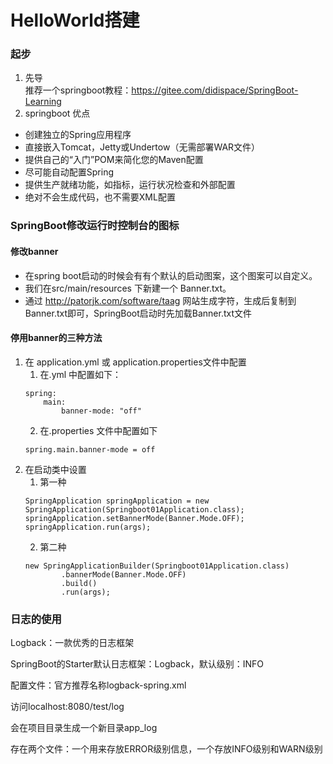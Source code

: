 # HelloWorld搭建
### 起步
1. 先导
<br/>推荐一个springboot教程：https://gitee.com/didispace/SpringBoot-Learning
2. springboot 优点
* 创建独立的Spring应用程序
* 直接嵌入Tomcat，Jetty或Undertow（无需部署WAR文件）
* 提供自己的“入门”POM来简化您的Maven配置
* 尽可能自动配置Spring
* 提供生产就绪功能，如指标，运行状况检查和外部配置
* 绝对不会生成代码，也不需要XML配置

### SpringBoot修改运行时控制台的图标
#### 修改banner
- 在spring boot启动的时候会有有个默认的启动图案，这个图案可以自定义。
- 我们在src/main/resources 下新建一个 Banner.txt。
- 通过 http://patorjk.com/software/taag 网站生成字符，生成后复制到Banner.txt即可，SpringBoot启动时先加载Banner.txt文件

#### 停用banner的三种方法
1. 在 application.yml 或 application.properties文件中配置
    1. 在.yml 中配置如下：
    ```
    spring:
        main:
            banner-mode: "off"
    ```
    2. 在.properties 文件中配置如下
    ```
    spring.main.banner-mode = off
    ```
2. 在启动类中设置
    1. 第一种
    ```
    SpringApplication springApplication = new SpringApplication(Springboot01Application.class);
    springApplication.setBannerMode(Banner.Mode.OFF);
    springApplication.run(args);
    ```
    2. 第二种
    ```
    new SpringApplicationBuilder(Springboot01Application.class)
            .bannerMode(Banner.Mode.OFF)
            .build()
            .run(args);
    ```
    
### 日志的使用
    
Logback：一款优秀的日志框架
    
SpringBoot的Starter默认日志框架：Logback，默认级别：INFO
    
配置文件：官方推荐名称logback-spring.xml
    
访问localhost:8080/test/log
    
会在项目目录生成一个新目录app_log
    
存在两个文件：一个用来存放ERROR级别信息，一个存放INFO级别和WARN级别
    
    
   

